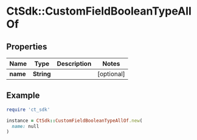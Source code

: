 # CtSdk::CustomFieldBooleanTypeAllOf

## Properties

| Name | Type | Description | Notes |
| ---- | ---- | ----------- | ----- |
| **name** | **String** |  | [optional] |

## Example

```ruby
require 'ct_sdk'

instance = CtSdk::CustomFieldBooleanTypeAllOf.new(
  name: null
)
```

